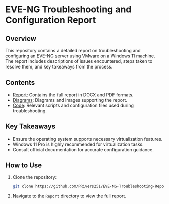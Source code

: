 # EVE-NG Troubleshooting and Configuration Report

## Overview
This repository contains a detailed report on troubleshooting and configuring an EVE-NG server using VMware on a Windows 11 machine. The report includes descriptions of issues encountered, steps taken to resolve them, and key takeaways from the process.

## Contents
- [Report](./ProblemsEncounteredWhileProvisioningLab): Contains the full report in DOCX and PDF formats.
- [Diagrams](./Report/Diagrams): Diagrams and images supporting the report.
- [Code](./Code): Relevant scripts and configuration files used during troubleshooting.

## Key Takeaways
- Ensure the operating system supports necessary virtualization features.
- Windows 11 Pro is highly recommended for virtualization tasks.
- Consult official documentation for accurate configuration guidance.

## How to Use
1. Clone the repository:
    ```bash
    git clone https://github.com/PRivers251/EVE-NG-Troubleshooting-Report.git
    ```
2. Navigate to the `Report` directory to view the full report.
